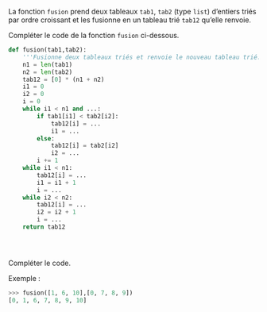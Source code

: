La fonction `fusion` prend deux tableaux `tab1`, `tab2` (type `list`) d’entiers triés par ordre
croissant et les fusionne en un tableau trié `tab12` qu’elle renvoie.

Compléter le code de la fonction `fusion` ci-dessous.

```python linenums='1'
def fusion(tab1,tab2):
    '''Fusionne deux tableaux triés et renvoie le nouveau tableau trié.'''
    n1 = len(tab1)
    n2 = len(tab2)
    tab12 = [0] * (n1 + n2)
    i1 = 0
    i2 = 0
    i = 0
    while i1 < n1 and ...: 
        if tab1[i1] < tab2[i2]:
            tab12[i] = ... 
            i1 = ... 
        else:
            tab12[i] = tab2[i2]
            i2 = ... 
        i += 1
    while i1 < n1:
        tab12[i] = ... 
        i1 = i1 + 1
        i = ... 
    while i2 < n2:
        tab12[i] = ... 
        i2 = i2 + 1
        i = ... 
    return tab12





```

Compléter le code.

Exemple :

```python
>>> fusion([1, 6, 10],[0, 7, 8, 9])
[0, 1, 6, 7, 8, 9, 10]
``` 